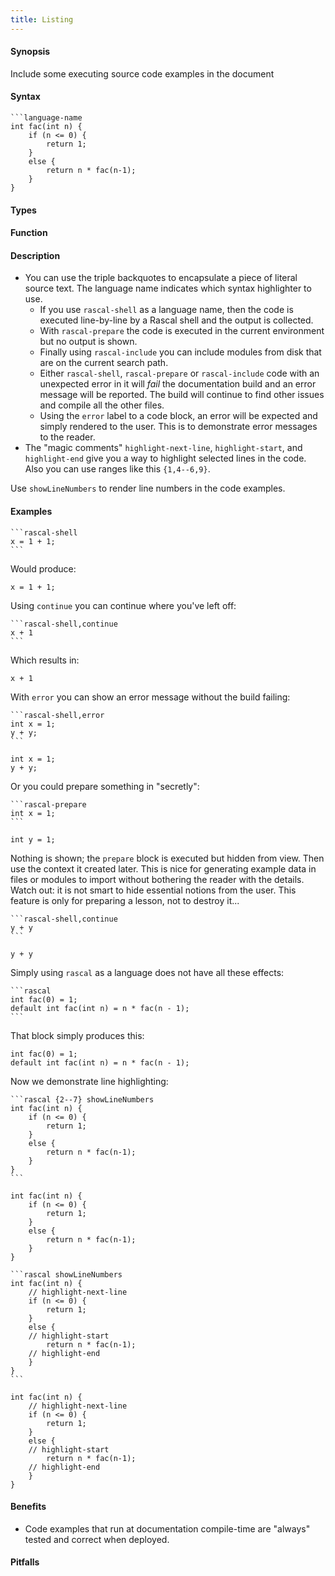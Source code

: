```yaml
---
title: Listing
---
```


#### Synopsis

Include some executing source code examples in the document

#### Syntax

``````
```language-name
int fac(int n) {
    if (n <= 0) {
        return 1;
    }
    else {
        return n * fac(n-1);
    }
}
``````

#### Types

#### Function

#### Description

* You can use the triple backquotes to encapsulate a piece of literal source text. The language name indicates
which syntax highlighter to use.
   * If you use `rascal-shell` as a language name, then the code is executed line-by-line by a Rascal shell
and the output is collected. 
   * With `rascal-prepare` the code is executed in the current environment but no output is shown.
   * Finally using `rascal-include` you can include modules from disk that are on the current search path.
   * Either `rascal-shell`, `rascal-prepare` or `rascal-include` code with an unexpected error in it will _fail_ the documentation build and an error message will be reported. The build will continue to find other issues and compile all the other files.
   * Using the `error` label to a code block, an error will be expected and simply rendered to the user. This is to demonstrate error messages to the reader.
* The "magic comments" `highlight-next-line`, `highlight-start`, and `highlight-end` give you a way to highlight
selected lines in the code. Also you can use ranges like this `{1,4--6,9}`.

Use `showLineNumbers` to render line numbers in the code examples.

#### Examples

``````
```rascal-shell
x = 1 + 1;
```
``````

Would produce:

```rascal-shell
x = 1 + 1;
```

Using `continue` you can continue where you've left off:

``````
```rascal-shell,continue
x + 1
```
``````

Which results in:

```rascal-shell,continue
x + 1
```

With `error` you can show an error message without the build failing:
``````
```rascal-shell,error
int x = 1;
y + y;
```
``````

```rascal-shell,error
int x = 1;
y + y;
```

Or you could prepare something in "secretly":
``````
```rascal-prepare
int x = 1;
```
``````

```rascal-prepare
int y = 1;
```

Nothing is shown; the `prepare` block is executed but hidden from view. Then use the context it created later. This is nice for generating example data in files or modules to import
without bothering the reader with the details. Watch out: it is not smart to
hide essential notions from the user. This feature is only for preparing a lesson, not to destroy it...

``````
```rascal-shell,continue
y + y
```
``````

```rascal-shell,continue
y + y
```

Simply using `rascal` as a language does not have all these effects:

``````
```rascal
int fac(0) = 1;
default int fac(int n) = n * fac(n - 1);
```
``````

That block simply produces this:

```rascal
int fac(0) = 1;
default int fac(int n) = n * fac(n - 1);
```

Now we demonstrate line highlighting:

``````
```rascal {2--7} showLineNumbers
int fac(int n) {
    if (n <= 0) {
        return 1;
    }
    else {
        return n * fac(n-1);
    }
}
```
``````

```rascal {2-7} showLineNumbers
int fac(int n) {
    if (n <= 0) {
        return 1;
    }
    else {
        return n * fac(n-1);
    }
}
```

``````
```rascal showLineNumbers
int fac(int n) {
    // highlight-next-line
    if (n <= 0) {
        return 1;
    }
    else {
    // highlight-start
        return n * fac(n-1);
    // highlight-end
    }
}
```
``````

```rascal showLineNumbers
int fac(int n) {
    // highlight-next-line
    if (n <= 0) {
        return 1;
    }
    else {
    // highlight-start
        return n * fac(n-1);
    // highlight-end
    }
}
```

#### Benefits

* Code examples that run at documentation compile-time are "always" tested and correct when deployed.

#### Pitfalls



